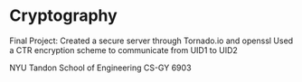 # Cryptography

Final Project: Created a secure server through Tornado.io and openssl
Used a CTR encryption scheme to communicate from UID1 to UID2

NYU Tandon School of Engineering CS-GY 6903
